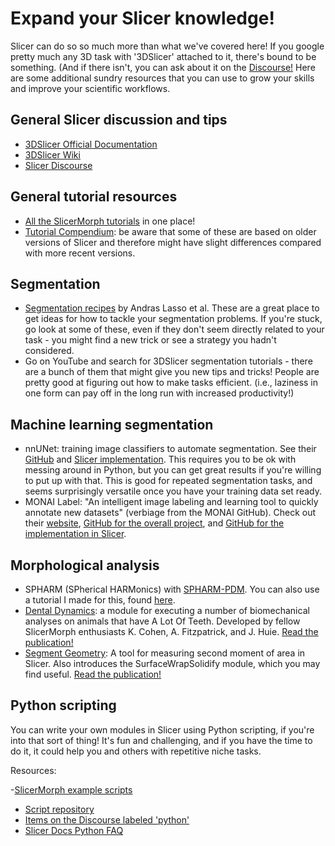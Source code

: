 # Expand your Slicer knowledge!

Slicer can do so so much more than what we've covered here! If you google pretty much any 3D task with '3DSlicer' attached to it, there's bound to be something. (And if there isn't, you can ask about it on the [Discourse!](https://discourse.slicer.org/) Here are some additional sundry resources that you can use to grow your skills and improve your scientific workflows.

## General Slicer discussion and tips

- [3DSlicer Official Documentation](https://slicer.readthedocs.io/en/latest/index.html)
- [3DSlicer Wiki](https://www.slicer.org/wiki/Main_Page)
- [Slicer Discourse](https://discourse.slicer.org/)

## General tutorial resources

- [All the SlicerMorph tutorials](https://training.slicer.org/#segmentation-tutorials) in one place!
- [Tutorial Compendium](https://training.slicer.org/#segmentation-tutorials): be aware that some of these are based on older versions of Slicer and therefore might have slight differences compared with more recent versions.  

## Segmentation

- [Segmentation recipes](https://github.com/lassoan/SlicerSegmentationRecipes) by Andras Lasso et al. These are a great place to get ideas for how to tackle your segmentation problems. If you're stuck, go look at some of these, even if they don't seem directly related to your task - you might find a new trick or see a strategy you hadn't considered.
- Go on YouTube and search for 3DSlicer segmentation tutorials - there are a bunch of them that might give you new tips and tricks! People are pretty good at figuring out how to make tasks efficient. (i.e., laziness in one form can pay off in the long run with increased productivity!)

## Machine learning segmentation

- nnUNet: training image classifiers to automate segmentation. See their [GitHub](https://github.com/MIC-DKFZ/nnUNet) and [Slicer implementation](https://github.com/KitwareMedical/SlicerNNUnet). This requires you to be ok with messing around in Python, but you can get great results if you're willing to put up with that. This is good for repeated segmentation tasks, and seems surprisingly versatile once you have your training data set ready.
- MONAI Label: "An intelligent image labeling and learning tool to quickly annotate new datasets" (verbiage from the MONAI GitHub). Check out their [website](https://monai.io/label.html), [GitHub for the overall project](https://github.com/Project-MONAI/MONAILabel), and [GitHub for the implementation in Slicer](https://github.com/Project-MONAI/MONAILabel/tree/main/plugins/slicer).

## Morphological analysis

- SPHARM (SPherical HARMonics) with [SPHARM-PDM](https://www.nitrc.org/projects/spharm-pdm). You can also use a tutorial I made for this, found [here](https://github.com/scutisorex/SPHARMtutorial).
- [Dental Dynamics](https://github.com/jmhuie/SlicerBiomech?tab=readme-ov-file): a module for executing a number of biomechanical analyses on animals that have A Lot Of Teeth. Developed by fellow SlicerMorph enthusiasts K. Cohen, A. Fitzpatrick, and J. Huie. [Read the publication!](https://academic.oup.com/iob/advance-article/doi/10.1093/iob/obae015/7668472)
- [Segment Geometry](https://github.com/jmhuie/SlicerBiomech/tree/main/Docs/SegmentGeometry): A tool for measuring second moment of area in Slicer. Also introduces the SurfaceWrapSolidify module, which you may find useful. [Read the publication!](https://doi.org/10.1093/iob/obac009)

## Python scripting

You can write your own modules in Slicer using Python scripting, if you're into that sort of thing! It's fun and challenging, and if you have the time to do it, it could help you and others with repetitive niche tasks.

Resources:

-[SlicerMorph example scripts](https://github.com/SlicerMorph/Scripts#2-run-an-image-processing-pipeline-on-a-folder-of-volumes)
- [Script repository](https://slicer.readthedocs.io/en/latest/developer_guide/script_repository.html)
- [Items on the Discourse labeled 'python'](https://discourse.slicer.org/tag/python)
- [Slicer Docs Python FAQ](https://slicer.readthedocs.io/en/latest/developer_guide/python_faq.html)